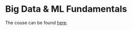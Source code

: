 # Big Data & ML Fundamentals
The couse can be found [here](https://google.qwiklabs.com/courses/1561?utm_source=gcp_training&utm_medium=website&utm_campaign=cgc).


